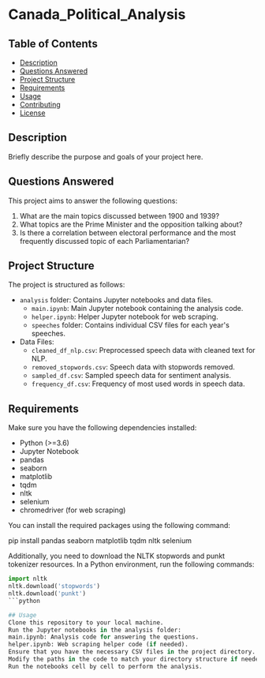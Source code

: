 # Canada_Political_Analysis

## Table of Contents

- [Description](#description)
- [Questions Answered](#questions-answered)
- [Project Structure](#project-structure)
- [Requirements](#requirements)
- [Usage](#usage)
- [Contributing](#contributing)
- [License](#license)

## Description

Briefly describe the purpose and goals of your project here.

## Questions Answered

This project aims to answer the following questions:

1. What are the main topics discussed between 1900 and 1939?
2. What topics are the Prime Minister and the opposition talking about?
3. Is there a correlation between electoral performance and the most frequently discussed topic of each Parliamentarian?

## Project Structure

The project is structured as follows:

- `analysis` folder: Contains Jupyter notebooks and data files.
  - `main.ipynb`: Main Jupyter notebook containing the analysis code.
  - `helper.ipynb`: Helper Jupyter notebook for web scraping.
  - `speeches` folder: Contains individual CSV files for each year's speeches.
- Data Files:
  - `cleaned_df_nlp.csv`: Preprocessed speech data with cleaned text for NLP.
  - `removed_stopwords.csv`: Speech data with stopwords removed.
  - `sampled_df.csv`: Sampled speech data for sentiment analysis.
  - `frequency_df.csv`: Frequency of most used words in speech data.

## Requirements

Make sure you have the following dependencies installed:

- Python (>=3.6)
- Jupyter Notebook
- pandas
- seaborn
- matplotlib
- tqdm
- nltk
- selenium
- chromedriver (for web scraping)

You can install the required packages using the following command:

pip install pandas seaborn matplotlib tqdm nltk selenium


Additionally, you need to download the NLTK stopwords and punkt tokenizer resources. In a Python environment, run the following commands:

```python
import nltk
nltk.download('stopwords')
nltk.download('punkt')
```python

## Usage
Clone this repository to your local machine.
Run the Jupyter notebooks in the analysis folder:
main.ipynb: Analysis code for answering the questions.
helper.ipynb: Web scraping helper code (if needed).
Ensure that you have the necessary CSV files in the project directory.
Modify the paths in the code to match your directory structure if needed.
Run the notebooks cell by cell to perform the analysis.
